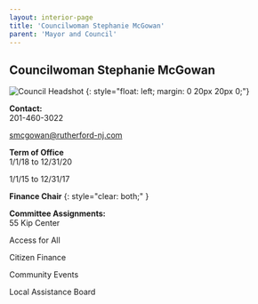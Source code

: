 ```yaml
---
layout: interior-page
title: 'Councilwoman Stephanie McGowan'
parent: 'Mayor and Council'
---
```


## Councilwoman Stephanie McGowan

![Council Headshot](../stephanie-mcgowan.png)
{: style="float: left; margin: 0 20px 20px 0;"}

**Contact:**  
201-460-3022

smcgowan@rutherford-nj.com

**Term of Office**  
1/1/18 to 12/31/20

1/1/15 to 12/31/17

**Finance Chair**
{: style="clear: both;" }

**Committee Assignments:**  
55 Kip Center

Access for All

Citizen Finance

Community Events

Local Assistance Board

